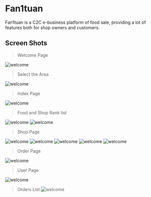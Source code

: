 Fan1tuan
========
Fan1tuan is a C2C e-business platform of food sale, providing a lot of features both for shop owners and customers.

Screen Shots
------------

> Welcome Page

![welcome](http://git-cache.oss-cn-qingdao.aliyuncs.com/doomdagger/fan1tuan/1.png)

> Select the Area

![welcome](http://git-cache.oss-cn-qingdao.aliyuncs.com/doomdagger/fan1tuan/2.png)

> Index Page

![welcome](http://git-cache.oss-cn-qingdao.aliyuncs.com/doomdagger/fan1tuan/3.png)

> Food and Shop Rank list

![welcome](http://git-cache.oss-cn-qingdao.aliyuncs.com/doomdagger/fan1tuan/4.png)
![welcome](http://git-cache.oss-cn-qingdao.aliyuncs.com/doomdagger/fan1tuan/5.png)

> Shop Page

![welcome](http://git-cache.oss-cn-qingdao.aliyuncs.com/doomdagger/fan1tuan/6.png)
![welcome](http://git-cache.oss-cn-qingdao.aliyuncs.com/doomdagger/fan1tuan/7.png)
![welcome](http://git-cache.oss-cn-qingdao.aliyuncs.com/doomdagger/fan1tuan/8.png)
![welcome](http://git-cache.oss-cn-qingdao.aliyuncs.com/doomdagger/fan1tuan/9.png)
![welcome](http://git-cache.oss-cn-qingdao.aliyuncs.com/doomdagger/fan1tuan/10.png)

> Order Page

![welcome](http://git-cache.oss-cn-qingdao.aliyuncs.com/doomdagger/fan1tuan/11.png)

> User Page

![welcome](http://git-cache.oss-cn-qingdao.aliyuncs.com/doomdagger/fan1tuan/12.png)

> Orders List
![welcome](http://git-cache.oss-cn-qingdao.aliyuncs.com/doomdagger/fan1tuan/13.png)
